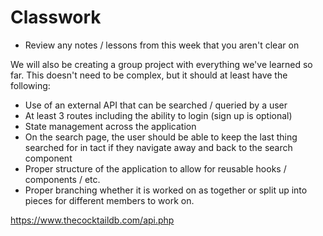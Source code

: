 # Classwork

- Review any notes / lessons from this week that you aren't clear on

We will also be creating a group project with everything we've learned so far. This doesn't need to be complex, but it should at least have the following:

- Use of an external API that can be searched / queried by a user
- At least 3 routes including the ability to login (sign up is optional)
- State management across the application
- On the search page, the user should be able to keep the last thing searched for in tact if they navigate away and back to the search component
- Proper structure of the application to allow for reusable hooks / components / etc.
- Proper branching whether it is worked on as together or split up into pieces for different members to work on.

https://www.thecocktaildb.com/api.php
